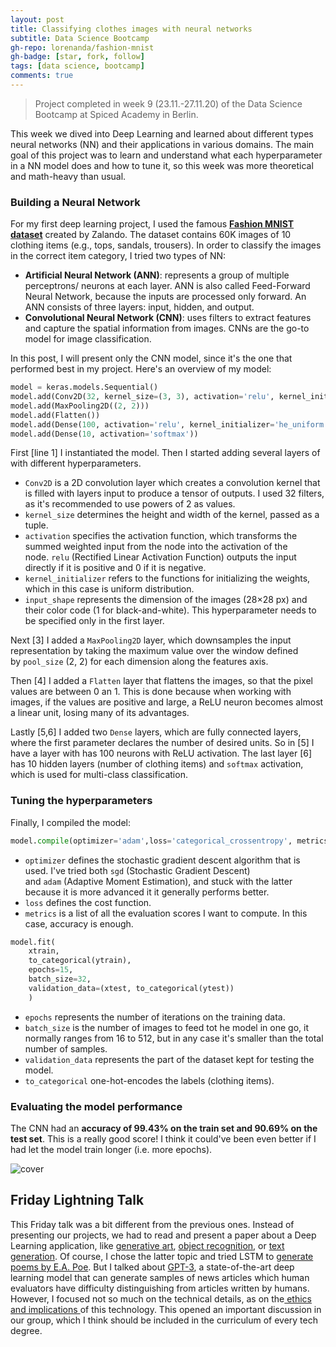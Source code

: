 ```yaml
---
layout: post
title: Classifying clothes images with neural networks
subtitle: Data Science Bootcamp
gh-repo: lorenanda/fashion-mnist
gh-badge: [star, fork, follow]
tags: [data science, bootcamp]
comments: true
---
```


>Project completed in week 9 (23.11.-27.11.20) of the Data Science Bootcamp at Spiced Academy in Berlin.

This week we dived into Deep Learning and learned about different types neural networks (NN) and their applications in various domains. The main goal of this project was to learn and understand what each hyperparameter in a NN model does and how to tune it, so this week was more theoretical and math-heavy than usual.

### Building a Neural Network

For my first deep learning project, I used the famous [**Fashion MNIST dataset**](https://github.com/zalandoresearch/fashion-mnist) created by Zalando. The dataset contains 60K images of 10 clothing items (e.g., tops, sandals, trousers). In order to classify the images in the correct item category, I tried two types of NN:

-   **Artificial Neural Network (ANN)**: represents a group of multiple perceptrons/ neurons at each layer. ANN is also called Feed-Forward Neural Network, because the inputs are processed only forward. An ANN consists of three layers: input, hidden, and output.
-   **Convolutional Neural Network (CNN)**: uses filters to extract features and capture the spatial information from images. CNNs are the go-to model for image classification.

In this post, I will present only the CNN model, since it's the one that performed best in my project. Here's an overview of my model:

```python
model = keras.models.Sequential()
model.add(Conv2D(32, kernel_size=(3, 3), activation='relu', kernel_initializer='he_uniform', input_shape=(28, 28, 1)))
model.add(MaxPooling2D((2, 2)))
model.add(Flatten())
model.add(Dense(100, activation='relu', kernel_initializer='he_uniform'))
model.add(Dense(10, activation='softmax'))
```

First [line 1] I instantiated the model. Then I started adding several layers of with different hyperparameters.

-   `Conv2D` is a 2D convolution layer which creates a convolution kernel that is filled with layers input to produce a tensor of outputs. I used 32 filters, as it's recommended to use powers of 2 as values.
-   `kernel_size` determines the height and width of the kernel, passed as a tuple.
-   `activation` specifies the activation function, which transforms the summed weighted input from the node into the activation of the node. `relu` (Rectified Linear Activation Function) outputs the input directly if it is positive and 0 if it is negative.
-   `kernel_initializer` refers to the functions for initializing the weights, which in this case is uniform distribution.
-   `input_shape` represents the dimension of the images (28×28 px) and their color code (1 for black-and-white). This hyperparameter needs to be specified only in the first layer.

Next [3] I added a `MaxPooling2D` layer, which downsamples the input representation by taking the maximum value over the window defined by `pool_size` (2, 2) for each dimension along the features axis.

Then [4] I added a `Flatten` layer that flattens the images, so that the pixel values are between 0 an 1. This is done because when working with images, if the values are positive and large, a ReLU neuron becomes almost a linear unit, losing many of its advantages.

Lastly [5,6] I added two `Dense` layers, which are fully connected layers, where the first parameter declares the number of desired units. So in [5] I have a layer with has 100 neurons with ReLU activation. The last layer [6] has 10 hidden layers (number of clothing items) and `softmax` activation, which is used for multi-class classification.

### Tuning the hyperparameters

Finally, I compiled the model:

```python
model.compile(optimizer='adam',loss='categorical_crossentropy', metrics=['accuracy'])
```

-   `optimizer` defines the stochastic gradient descent algorithm that is used. I've tried both `sgd` (Stochastic Gradient Descent) and `adam` (Adaptive Moment Estimation), and stuck with the latter because it is more advanced it it generally performs better.
-   `loss` defines the cost function.
-   `metrics` is a list of all the evaluation scores I want to compute. In this case, accuracy is enough.

```python
model.fit(
    xtrain,
    to_categorical(ytrain),
    epochs=15,
    batch_size=32,
    validation_data=(xtest, to_categorical(ytest))
    )
```

-   `epochs` represents the number of iterations on the training data.
-   `batch_size` is the number of images to feed tot he model in one go, it normally ranges from 16 to 512, but in any case it's smaller than the total number of samples.
-   `validation_data` represents the part of the dataset kept for testing the model.
-   `to_categorical` one-hot-encodes the labels (clothing items).

### Evaluating the model performance

The CNN had an **accuracy of 99.43% on the train set **and** 90.69% on the test set**. This is a really good score! I think it could've been even better if I had let the model train longer (i.e. more epochs).

![cover](https://lorenaciutacu.files.wordpress.com/2020/11/screenshot_2021-02-14-lorenanda-fashion-mnist.png?w=768)

Friday Lightning Talk
---------------------

This Friday talk was a bit different from the previous ones. Instead of presenting our projects, we had to read and present a paper about a Deep Learning application, like [generative art](https://ai.googleblog.com/2020/11/using-gans-to-create-fantastical.html), [object recognition](https://pjreddie.com/darknet/yolo/), or [text generation](https://www.theguardian.com/commentisfree/2020/sep/08/robot-wrote-this-article-gpt-3). Of course, I chose the latter topic and tried LSTM to [generate poems by E.A. Poe](https://github.com/lorenanda/POEtry-generation). But I talked about [GPT-3](https://arxiv.org/abs/2005.14165), a state-of-the-art deep learning model that can generate samples of news articles which human evaluators have difficulty distinguishing from articles written by humans. However, I focused not so much on the technical details, as on the[ ethics and implications ](https://dailynous.com/2020/07/30/philosophers-gpt-3/)of this technology. This opened an important discussion in our group, which I think should be included in the curriculum of every tech degree.